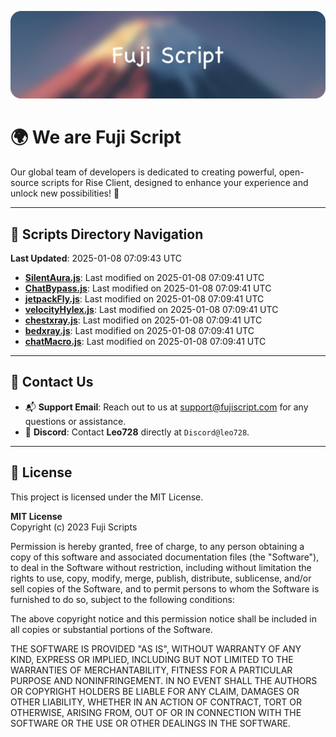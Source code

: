 ![Banner](.github/b.webp)

# 🌍 **We are Fuji Script**

Our global team of developers is dedicated to creating powerful, open-source scripts for Rise Client, designed to enhance your experience and unlock new possibilities! 🌟

---
<!-- SCRIPTS_NAVIGATION_START -->
## 📂 **Scripts Directory Navigation**

**Last Updated**: 2025-01-08 07:09:43 UTC

- **[SilentAura.js](scripts/SilentAura.js)**: Last modified on 2025-01-08 07:09:41 UTC
- **[ChatBypass.js](scripts/ChatBypass.js)**: Last modified on 2025-01-08 07:09:41 UTC
- **[jetpackFly.js](scripts/jetpackFly.js)**: Last modified on 2025-01-08 07:09:41 UTC
- **[velocityHylex.js](scripts/velocityHylex.js)**: Last modified on 2025-01-08 07:09:41 UTC
- **[chestxray.js](scripts/chestxray.js)**: Last modified on 2025-01-08 07:09:41 UTC
- **[bedxray.js](scripts/bedxray.js)**: Last modified on 2025-01-08 07:09:41 UTC
- **[chatMacro.js](scripts/chatMacro.js)**: Last modified on 2025-01-08 07:09:41 UTC

<!-- SCRIPTS_NAVIGATION_END -->

---

## 💬 **Contact Us**  
- 📬 **Support Email**: Reach out to us at [support@fujiscript.com](mailto:support@fujiscript.com) for any questions or assistance.  
- 💬 **Discord**: Contact **Leo728** directly at `Discord@leo728`.

---

## 📜 **License**

This project is licensed under the MIT License.  

**MIT License**  
Copyright (c) 2023 Fuji Scripts  

Permission is hereby granted, free of charge, to any person obtaining a copy of this software and associated documentation files (the "Software"), to deal in the Software without restriction, including without limitation the rights to use, copy, modify, merge, publish, distribute, sublicense, and/or sell copies of the Software, and to permit persons to whom the Software is furnished to do so, subject to the following conditions:  

The above copyright notice and this permission notice shall be included in all copies or substantial portions of the Software.  

THE SOFTWARE IS PROVIDED "AS IS", WITHOUT WARRANTY OF ANY KIND, EXPRESS OR IMPLIED, INCLUDING BUT NOT LIMITED TO THE WARRANTIES OF MERCHANTABILITY, FITNESS FOR A PARTICULAR PURPOSE AND NONINFRINGEMENT. IN NO EVENT SHALL THE AUTHORS OR COPYRIGHT HOLDERS BE LIABLE FOR ANY CLAIM, DAMAGES OR OTHER LIABILITY, WHETHER IN AN ACTION OF CONTRACT, TORT OR OTHERWISE, ARISING FROM, OUT OF OR IN CONNECTION WITH THE SOFTWARE OR THE USE OR OTHER DEALINGS IN THE SOFTWARE.  
